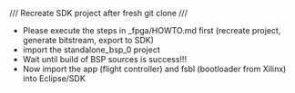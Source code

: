 /// Recreate SDK project after fresh git clone ///
- Please execute the steps in _fpga/HOWTO.md first (recreate project, generate bitstream, export to SDK)
- import the standalone_bsp_0 project 
- Wait until build of BSP sources is success!!!
- Now import the app (flight controller) and fsbl (bootloader from Xilinx) into Eclipse/SDK
